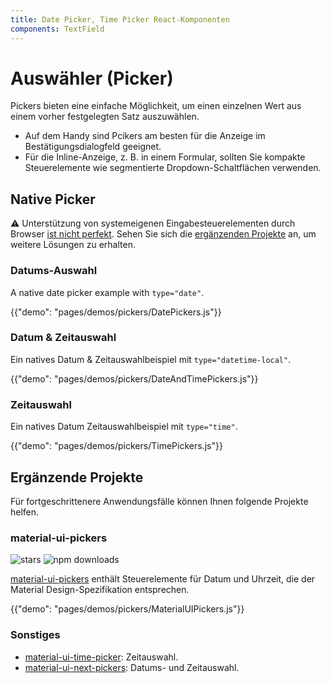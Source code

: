 ```yaml
---
title: Date Picker, Time Picker React-Komponenten
components: TextField
---
```


# Auswähler (Picker)

<p class="description">Pickers bieten eine einfache Möglichkeit, um einen einzelnen Wert aus einem vorher festgelegten Satz auszuwählen.</p>

- Auf dem Handy sind Pcikers am besten für die Anzeige im Bestätigungsdialogfeld geeignet.
- Für die Inline-Anzeige, z. B. in einem Formular, sollten Sie kompakte Steuerelemente wie segmentierte Dropdown-Schaltflächen verwenden.

## Native Picker

⚠️ Unterstützung von systemeigenen Eingabesteuerelementen durch Browser [ist nicht perfekt](https://caniuse.com/#feat=input-datetime). Sehen Sie sich die [ergänzenden Projekte](#complementary-projects) an, um weitere Lösungen zu erhalten.

### Datums-Auswahl

A native date picker example with `type="date"`.

{{"demo": "pages/demos/pickers/DatePickers.js"}}

### Datum & Zeitauswahl

Ein natives Datum & Zeitauswahlbeispiel mit `type="datetime-local"`.

{{"demo": "pages/demos/pickers/DateAndTimePickers.js"}}

### Zeitauswahl

Ein natives Datum Zeitauswahlbeispiel mit `type="time"`.

{{"demo": "pages/demos/pickers/TimePickers.js"}}

## Ergänzende Projekte

Für fortgeschrittenere Anwendungsfälle können Ihnen folgende Projekte helfen.

### material-ui-pickers

![stars](https://img.shields.io/github/stars/dmtrKovalenko/material-ui-pickers.svg?style=social&label=Stars) ![npm downloads](https://img.shields.io/npm/dm/material-ui-pickers.svg)

[material-ui-pickers](https://material-ui-pickers.firebaseapp.com/) enthält Steuerelemente für Datum und Uhrzeit, die der Material Design-Spezifikation entsprechen.

{{"demo": "pages/demos/pickers/MaterialUIPickers.js"}}

### Sonstiges

- [material-ui-time-picker](https://github.com/TeamWertarbyte/material-ui-time-picker): Zeitauswahl.
- [material-ui-next-pickers](https://github.com/chingyawhao/material-ui-next-pickers): Datums- und Zeitauswahl.
